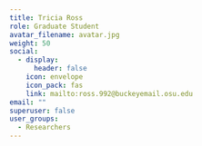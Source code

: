 ```yaml
---
title: Tricia Ross
role: Graduate Student
avatar_filename: avatar.jpg
weight: 50
social:
  - display:
      header: false
    icon: envelope
    icon_pack: fas
    link: mailto:ross.992@buckeyemail.osu.edu
email: ""
superuser: false
user_groups:
  - Researchers
---
```

